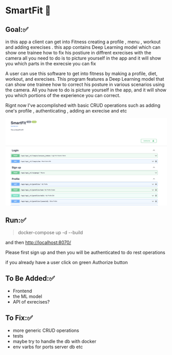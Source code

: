 

# SmartFit 💪

## Goal:✅

in this app a client can get into Fitness creating a profile , menu , workout and adding exrecises . this app contains Deep Learning model which can show one trainee how to fix his postiure in diffrent exrecises with the camera all you need to do is to picture yourself in the app and it will show you which parts in the exrecsie you can fix

A user can use this software to get into fitness by making a profile, diet, workout, and exrecises. This program features a Deep Learning model that can show one trainee how to correct his posture in various scenarios using the camera. All you have to do is picture yourself in the app, and it will show you which portions of the experience you can correct.

Rignt now I've accomplished with basic CRUD operations such as adding one's profile , authenticating , adding an exrecise and etc

![1650996540865.png](image/README/1650996540865.png)

## Run:✅

> docker-compose up -d --build

and then [http://localhost:8070/]()


Please first sign up and then you will be authenticated to do rest operations 

if you already have a user click on green Authorize button


## To Be Added:✅

* Frontend
* the ML model
* API of exrecises?


## To Fix:✅

* more generic CRUD operations
* tests
* maybe try to handle the db with docker
* env varbs for ports server db etc
